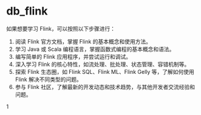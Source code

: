 ﻿# db_flink

如果想要学习 Flink，可以按照以下步骤进行：

1. 阅读 Flink 官方文档，掌握 Flink 的基本概念和使用方法。
2. 学习 Java 或 Scala 编程语言，掌握函数式编程的基本概念和语法。
3. 编写简单的 Flink 应用程序，并尝试运行和调试。
4. 深入学习 Flink 的核心特性，如流处理、批处理、状态管理、容错机制等。
5. 探索 Flink 生态圈，如 Flink SQL、Flink ML、Flink Gelly 等，了解如何使用 Flink 解决不同类型的问题。
6. 参与 Flink 社区，了解最新的开发动态和技术趋势，与其他开发者交流经验和问题。

1

